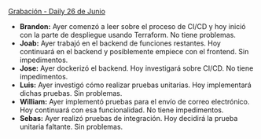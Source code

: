 [Grabación - Daily 26 de Junio](https://drive.google.com/file/d/1KMKs4slhRO_BfZsG7v5ovCeogMR9PhYk/view?usp=sharing)

- **Brandon:** Ayer comenzó a leer sobre el proceso de CI/CD y hoy inició con la parte de despliegue usando Terraform. No tiene problemas.
- **Joab:** Ayer trabajó en el backend de funciones restantes. Hoy continuará en el backend y posiblemente empiece con el frontend. Sin impedimentos.
- **Jose:** Ayer dockerizó el backend. Hoy investigará sobre CI/CD. No tiene impedimentos.
- **Luis:** Ayer investigó cómo realizar pruebas unitarias. Hoy implementará dichas pruebas. Sin problemas.
- **William:** Ayer implementó pruebas para el envío de correo electrónico. Hoy continuará con esa funcionalidad. No tiene impedimentos.
- **Sebas:** Ayer realizó pruebas de integración. Hoy decidirá la prueba unitaria faltante. Sin problemas.
